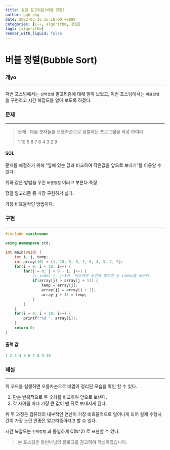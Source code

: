 ```yaml
---
title: 정렬 알고리즘(버블 정렬)
author: ggh-png
date: 2022-03-15 15:10:00 +0800
categories: [C++, algorithm, 정렬]
tags: [algorithm]
render_with_liquid: false
---
```





# 버블 정렬(Bubble Sort)

### 개yo

---

저번 포스팅에서는  `선택정렬` 알고리즘에 대해 알아 보았고, 이번 포스팅에서는 `버블정렬` 을 구현하고 시간 복잡도를 알아 보도록 하겠다.

### 문제

---

> 문제 : 다음 숫자들을 오름차순으로 정렬하는 프로그램을 작성 하여라
> 
> 
> 1 10 5 8 7 6 4 3 2 9 
> 

#### SOL  

문제를 해결하기 위해  “옆에 있는 값과 비교하여 작은값을 앞으로 보내기”를 이용할 수 있다. 

위와 같은 방법을 우린 `버블정렬` 이라고 부른다.특징

정렬 알고리즘 중 가장 구현하기 쉽다. 

가장 비효율적인 방법이다.  

### 구현

---

```cpp
#include <iostream>

using namespace std; 

int main(void) {
	int i, j, temp;
	int array[10] = {1, 10, 5, 8, 7, 6, 4, 3, 2, 9};
	for(i = 0; i < 10; i++) {
		for(j = 0; j < 9 - i; j++) {
			// index j, j+1과  비교하여 조건에 맞으면 두 index를 바꾼다. 
			if(array[j] > array[j + 1]) {
				temp = array[j];
				array[j] = array[j + 1];
				array[j + 1] = temp;
			}
		}
	}
	for(i = 0; i < 10; i++) {
		printf("%d ", array[i]);
	}
	return 0;
}
```

#### 출력 값

```cpp
1 2 3 4 5 6 7 8 9 10
```

### 해설

---

위 코드를 실행하면 오름차순으로 배열이 정리된 모습을 확인 할 수 있다. 

1. 단순 반복적으로 두 숫자를 비교하여 앞으로 보낸다.
2. 각 사이클 마다 가장 큰 값이 맨 뒤로 보내지게 된다. 

위 두 과정은 컴퓨터의 내부적인 연산이 가장 비효율적으로 일어나게 되어 실제 수행시간이 가장 느린 안좋은 알고리즘이라고 할 수 있다. 

 

시간 복잡도는 `선택정렬` 과 동일하게 O(N^2) 로 표현할 수 있다.   

> 본 포스팅은 동빈나님의 블로그를 참고하여 작성하였습니다.
>
